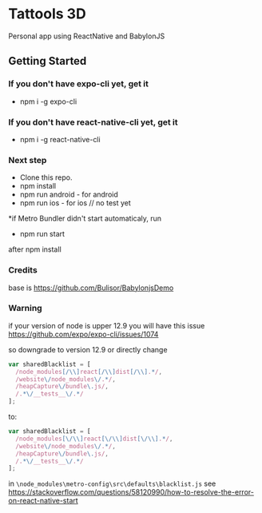 # Tattools 3D
Personal app using ReactNative and BabylonJS 


## Getting Started

### If you don't have expo-cli yet, get it
- npm i -g expo-cli
### If you don't have react-native-cli yet, get it
- npm i -g react-native-cli

### Next step
- Clone this repo.
- npm install
- npm run android - for android
- npm run ios - for ios // no test yet

*if Metro Bundler didn't start automaticaly, run 

- npm run start 

after npm install

### Credits 
base is https://github.com/Bulisor/BabylonjsDemo

### Warning 
if your version of node is upper 12.9
you will have this issue 
https://github.com/expo/expo-cli/issues/1074

so downgrade to version 12.9  or directly change 

```js 
var sharedBlacklist = [
  /node_modules[/\\]react[/\\]dist[/\\].*/,
  /website\/node_modules\/.*/,
  /heapCapture\/bundle\.js/,
  /.*\/__tests__\/.*/
];
```  
to:

```js
var sharedBlacklist = [
  /node_modules[\/\\]react[\/\\]dist[\/\\].*/,
  /website\/node_modules\/.*/,
  /heapCapture\/bundle\.js/,
  /.*\/__tests__\/.*/
];
```
in `\node_modules\metro-config\src\defaults\blacklist.js`
see https://stackoverflow.com/questions/58120990/how-to-resolve-the-error-on-react-native-start
